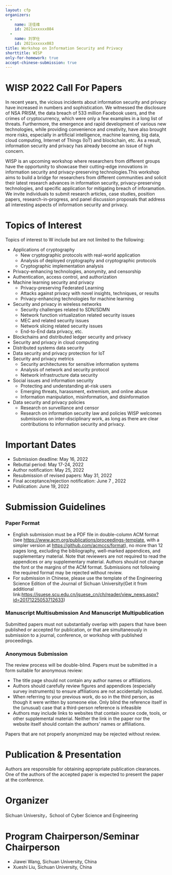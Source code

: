 ```yaml
---
layout: cfp
organizers:
  -
    name: 汪佳维
    id: 2021xxxxxx084
  -
    name: 刘学仕
    id: 2021xxxxxx083
title: Workshop on Information Security and Privacy
shorttitle: WISP
only-for-homework: true
accept-chinese-submission: true
---
```


# WISP 2022 Call For Papers
In recent years, the vicious incidents about information security and privacy have increased in numbers and sophistication. We witnessed the disclosure of NSA PRISM, the data breach of 533 million Facebook users, and the crimes of cryptocurrency, which were only a few examples in a long list of threats. Furthermore, the emergence and rapid development of various new technologies, while providing convenience and creativity, have also brought more risks, especially in artificial intelligence, machine learning, big data, cloud computing, Internet of Things (IoT) and blockchain, etc. As a result, information security and privacy has already become an issue of high concern.  



WISP is an upcoming workshop where researchers from different groups have the opportunity to showcase their cutting-edge innovations in information security and privacy-preserving technologies.This workshop aims to build a bridge for researchers from different communities and solicit their latest research advances in information security, privacy-preserving technologies, and specific application for mitigating breach of inforamation. We invite individuals to submit research articles, case studies, position papers, research-in-progress, and panel discussion proposals that address all interesting aspects of information security and privacy.

# Topics of Interest
Topics of interest to W include but are not limited to the following:
- Applications of cryptography
  - New cryptographic protocols with real-world application
  - Analysis of deployed cryptography and cryptographic protocols
  - Cryptographic implementation analysis 
- Privacy-enhancing technologies, anonymity, and censorship
- Authentication, access control, and authorization
- Machine learning security and privacy
  - Privacy-preserving Federated Learning
  - Attacks against privacy with novel insights, techniques, or results
  - Privacy-enhancing technologies for machine learning
- Security and privacy in wireless networks
  - Security challenges related to SDN/SDMN
  - Network function virtualization related security issues
  - MEC and related security issues
  - Network slicing related security issues
  - End-to-End data privacy, etc.
- Blockchains and distributed ledger security and privacy
- Security and privacy in cloud computing
- Distributed systems data security
- Data security and privacy protection for IoT
- Security and privacy metrics
  - Security architectures for sensitive information systems
  - Analysis of network and security protocol
  - Network infrastructure data security
- Social issues and information security
  - Protecting and understanding at-risk users
  - Emerging threats, harassment, extremism, and online abuse
  - Information manipulation, misinformation, and disinformation
- Data security and privacy policies
  - Research on surveillance and censor
  - Research on information security law and policies
  WISP welcomes submissions on inter-disciplinary work, as long as there are clear contributions to information security and privacy.

# Important Dates

- Submission deadline: May 16, 2022
- Rebuttal period: May 17-24, 2022
- Author notification: May 25, 2022
- Resubmission of revised papers: May 31, 2022
- Final acceptance/rejection notification: June 7 , 2022
- Publication: June 19, 2022

# Submission Guidelines

### Paper Format

- English submission must be a PDF file in double-column ACM format (see https://www.acm.org/publications/proceedings-template, with a simpler version at https://github.com/acmccs/format), no more than 12 pages long, excluding the bibliography, well-marked appendices, and supplementary material. Note that reviewers are not required to read the appendices or any supplementary material. Authors should not change the font or the margins of the ACM format. Submissions not following the required format may be rejected without review.
- For submission in Chinese, please use the template of the Engineering Science Edition of the Journal of Sichuan University(Get it from additional link:https://jsuese.scu.edu.cn/jsuese_cn/ch/reader/view_news.aspx?id=20171225053712633)

### Manuscript Multisubmission And Manuscript Multipublication

Submitted papers must not substantially overlap with papers that have been published or accepted for publication, or that are simultaneously in submission to a journal, conference, or workshop with published proceedings. 

### Anonymous Submission

The review process will be double-blind. Papers must be submitted in a form suitable for anonymous review:

- The title page should not contain any author names or affiliations.
- Authors should carefully review figures and appendices (especially survey instruments) to ensure affiliations are not accidentally included.
- When referring to your previous work, do so in the third person, as though it were written by someone else. Only blind the reference itself in the (unusual) case that a third-person reference is infeasible
- Authors may include links to websites that contain source code, tools, or other supplemental material. Neither the link in the paper nor the website itself should contain the authors’ names or affiliations.

Papers that are not properly anonymized may be rejected without review.

# Publication & Presentation
Authors are responsible for obtaining appropriate publication clearances. One of the authors of the accepted paper is expected to present the paper at the conference.

# Organizer
Sichuan University，School of Cyber Science and Engineering

# Program Chairperson/Seminar Chairperson
- Jiawei Wang, Sichuan University, China
- Xueshi Liu, Sichuan University, China
